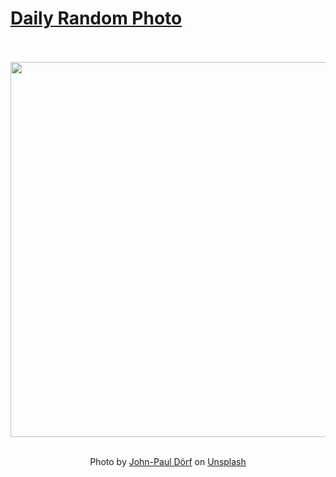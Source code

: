 # [Daily Random Photo](https://www.dailyrandomphoto.com/)

<div align="center">
  <br>
  <br>
  <a href="https://www.dailyrandomphoto.com/p/2024/2024-10-28/"><img src="https://images.unsplash.com/photo-1727799777485-4939c90326ad?crop=entropy&cs=tinysrgb&fit=max&fm=jpg&ixid=M3w3NzUwOHwwfDF8cmFuZG9tfHx8fHx8fHx8MTczMDA3NjEzMnw&ixlib=rb-4.0.3&q=80&w=1080" width="600px"></a>
  <br>
  <br>
  <p class="has-text-grey">Photo by <a href="https://unsplash.com/@jp_doerf?utm_source=Daily%20Random%20Photo&amp;utm_medium=referral" target="_blank" rel="noopener noreferrer">John-Paul Dörf</a> on <a href="https://unsplash.com/photos/a-waterfall-in-the-middle-of-a-forest-zX1vtstgHsg?utm_source=Daily%20Random%20Photo&amp;utm_medium=referral" target="_blank" rel="noopener noreferrer">Unsplash</a></p>
</div>
